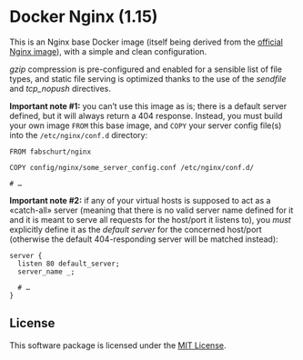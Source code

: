 # Docker Nginx (1.15)

This is an Nginx base Docker image (itself being derived from the
[official Nginx image](https://hub.docker.com/_/nginx)), with a simple
and clean configuration.

*gzip* compression is pre-configured and enabled for a sensible list of file
types, and static file serving is optimized thanks to the use of the  *sendfile*
and *tcp_nopush* directives.

**Important note #1:** you can’t use this image as is; there is a default server
defined, but it will always return a 404 response. Instead, you must build your
own image `FROM` this base image, and `COPY` your server config file(s) into the
`/etc/nginx/conf.d` directory:

```
FROM fabschurt/nginx

COPY config/nginx/some_server_config.conf /etc/nginx/conf.d/

# …
```

**Important note #2:** if any of your virtual hosts is supposed to act as a
«catch-all» server (meaning that there is no valid server name defined for it
and it is meant to serve all requests for the host/port it listens to), you *must*
explicitly define it as the *default server* for the concerned host/port
(otherwise the default 404-responding server will be matched instead):

```
server {
  listen 80 default_server;
  server_name _;

  # …
}
```

## License

This software package is licensed under the [MIT License](https://opensource.org/licenses/MIT).
